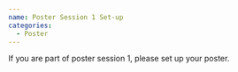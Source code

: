 ```yaml
---
name: Poster Session 1 Set-up
categories:
  - Poster
---
```


If you are part of poster session 1, please set up your poster.